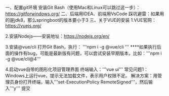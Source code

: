 一、配置git环境
安装Git Bash（使用Mac和Linux可以跳过这一步）：https://gitforwindows.org/
二、后端用IDEA、前端用VsCode
踩坑避雷：如果用的是jdk8，那么springboot的版本要小于3
三、关于VUE的安装
1.VUE官网：https://vuejs.org/

2.安装Nodejs——安装地址：https://nodejs.org/en/

3.安装@vue/cli
打开Git Bash，执行： '''npm i -g @vue/cli '''
****如果执行后面的操作有bug，可能是最新版有问题，可以尝试安装早期版本，比如：'''npm i -g @vue/cli@4'''  

4.启动vue自带的图形化项目管理界面
终端输入：'''vue ui'''
常见问题1：Windows上运行vue，提示无法加载文件，表示用户权限不足。
解决方案：用管理员身份打开终端，输入'''set-ExecutionPolicy RemoteSigned'''，然后输入'''y'''
提交




